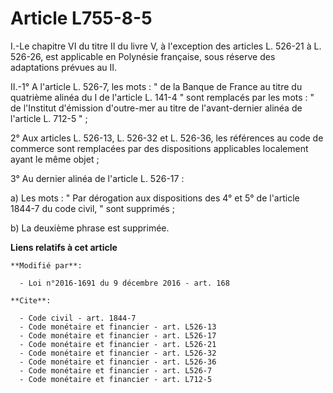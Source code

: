 # Article L755-8-5

I.-Le chapitre VI du titre II du livre V, à l'exception des articles L. 526-21 à L. 526-26, est applicable en Polynésie
française, sous réserve des adaptations prévues au II. 

II.-1° A l'article L. 526-7, les mots : " de la Banque de France au titre du quatrième alinéa du I de l'article L. 141-4 "
sont remplacés par les mots : " de l'Institut d'émission d'outre-mer au titre de l'avant-dernier alinéa de l'article L. 712-5
" ; 

2° Aux articles L. 526-13, L. 526-32 et L. 526-36, les références au code de commerce sont remplacées par des dispositions
applicables localement ayant le même objet ; 

3° Au dernier alinéa de l'article L. 526-17 : 

a) Les mots : " Par dérogation aux dispositions des 4° et 5° de l'article 1844-7 du code civil, " sont supprimés ; 

b) La deuxième phrase est supprimée.

**Liens relatifs à cet article**

	**Modifié par**:

	  - Loi n°2016-1691 du 9 décembre 2016 - art. 168

	**Cite**:

	  - Code civil - art. 1844-7
	  - Code monétaire et financier - art. L526-13
	  - Code monétaire et financier - art. L526-17
	  - Code monétaire et financier - art. L526-21
	  - Code monétaire et financier - art. L526-32
	  - Code monétaire et financier - art. L526-36
	  - Code monétaire et financier - art. L526-7
	  - Code monétaire et financier - art. L712-5

